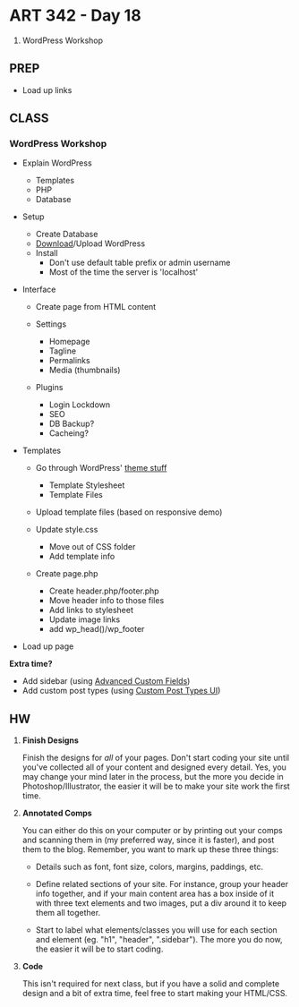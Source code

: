 ART 342 - Day 18
=======================================

1. WordPress Workshop


PREP
---------------------------------------

- Load up links


CLASS
---------------------------------------

### WordPress Workshop

- Explain WordPress
	- Templates
	- PHP
	- Database
	
- Setup
	- Create Database
	- [Download](http://wordpress.org/)/Upload WordPress
	- Install
		- Don't use default table prefix or admin username
		- Most of the time the server is 'localhost'

- Interface
	- Create page from HTML content
	
	- Settings
		- Homepage
		- Tagline
		- Permalinks
		- Media (thumbnails) 
	- Plugins
		- Login Lockdown
		- SEO
		- DB Backup?
		- Cacheing?

- Templates
	- Go through WordPress' [theme stuff](http://codex.wordpress.org/Theme_Development)
		- Template Stylesheet
		- Template Files
	- Upload template files (based on responsive demo)
	- Update style.css
		- Move out of CSS folder
		- Add template info

	- Create page.php
		- Create header.php/footer.php
		- Move header info to those files
		- Add links to stylesheet
		- Update image links
		- add wp_head()/wp_footer
		

- Load up page



**Extra time?**

- Add sidebar (using [Advanced Custom Fields](http://wordpress.org/plugins/advanced-custom-fields/))
- Add custom post types (using [Custom Post Types UI](https://wordpress.org/plugins/custom-post-type-ui/screenshots/))



		




	


HW
---------------------------------------

1. **Finish Designs**

	Finish the designs for *all* of your pages. Don't start coding your site until you've collected all of your content and designed every detail. Yes, you may change your mind later in the process, but the more you decide in Photoshop/Illustrator, the easier it will be to make your site work the first time.

	
2. **Annotated Comps**

	You can either do this on your computer or by printing out your comps and scanning them in (my preferred way, since it is faster), and post them to the blog. Remember, you want to mark up these three things:
	
	- Details such as font, font size, colors, margins, paddings, etc. 
	
	- Define related sections of your site. For instance, group your header info together, and if your main content area has a box inside of it with three text elements and two images, put a div around it to keep them all together.
	
	- Start to label what elements/classes you will use for each section and element (eg. "h1", "header", ".sidebar"). The more you do now, the easier it will be to start coding.
	
3. **Code**

	This isn't required for next class, but if you have a solid and complete design and a bit of extra time, feel free to start making your HTML/CSS.
